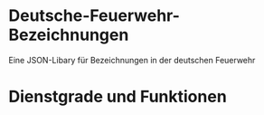 # Deutsche-Feuerwehr-Bezeichnungen
Eine JSON-Libary für Bezeichnungen in der deutschen Feuerwehr

# Dienstgrade und Funktionen

